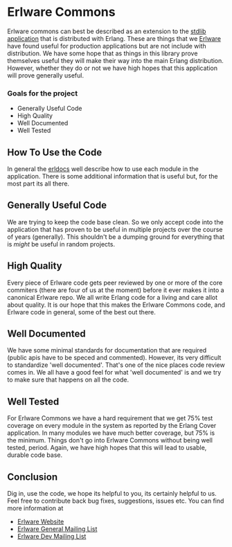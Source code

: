 Erlware Commons
===============

Erlware commons can best be described as an extension to the
[stdlib application](http://www.erlang.org/doc/apps/stdlib/index.html)
that is distributed with Erlang. These are things that we
[Erlware](http://www.erlware.org) have found useful for production
applications but are not include with distribution. We have some hope
that as things in this library prove themselves useful they will make
their way into the main Erlang distribution. However, whether they do
or not we have high hopes that this application will prove generally
useful.

### Goals for the project

* Generally Useful Code
* High Quality
* Well Documented
* Well Tested

How To Use the Code
-------------------

In general the [erldocs](http://erlware.github.com/erlware_commons)
well describe how to use each module in the application. There is some
additional information that is useful but, for the most part its all
there.

Generally Useful Code
---------------------

We are trying to keep the code base clean. So we only accept code into
the application that has proven to be useful in multiple projects over
the course of years (generally). This shouldn't be a dumping ground
for everything that is *might* be useful in random projects.

High Quality
------------

Every piece of Erlware code gets peer reviewed by one or more of the
core commiters (there are four of us at the moment) before it ever
makes it into a canonical Erlware repo. We all write Erlang code for a
living and care allot about quality. It is our hope that this makes the
Erlware Commons code, and Erlware code in general, some of the best
out there.

Well Documented
---------------

We have some minimal standards for documentation that are required
(public apis have to be speced and commented). However, its very
difficult to standardize 'well documented'. That's one of the nice
places code review comes in. We all have a good feel for what 'well
documented' is and we try to make sure that happens on all the code.

Well Tested
-----------

For Erlware Commons we have a hard requirement that we get 75% test
coverage on every module in the system as reported by the Erlang Cover
application. In many modules we have much better coverage, but 75% is
the minimum. Things don't go into Erlware Commons without being well
tested, period. Again, we have high hopes that this will lead to
usable, durable code base.

Conclusion
----------

Dig in, use the code, we hope its helpful to you, its certainly
helpful to us. Feel free to contribute back bug fixes, suggestions,
issues etc. You can find more information at

* [Erlware Website](http://www.erlware.org)
* [Erlware General Mailing List](http://groups.google.com/group/erlware-questions)
* [Erlware Dev Mailing List](http://groups.google.com/group/erlware-dev)

<!--  LocalWords:  apis
 -->

